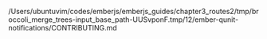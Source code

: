 /Users/ubuntuvim/codes/emberjs/emberjs_guides/chapter3_routes2/tmp/broccoli_merge_trees-input_base_path-UUSvponF.tmp/12/ember-qunit-notifications/CONTRIBUTING.md